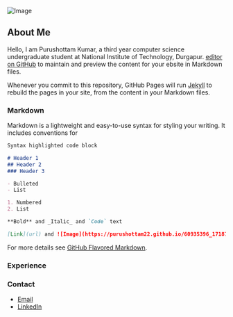 
![Image](https://purushottam22.github.io/60935396_1718755354937741_1905648285968760832_o.jpg)
## About Me


Hello, I am Purushottam Kumar, a third year computer science undergraduate student at National Institute of Technology, Durgapur. [editor on GitHub](https://github.com/purushottam22/purushottam22.github.io/edit/master/README.md) to maintain and preview the content for your ebsite in Markdown files.

Whenever you commit to this repository, GitHub Pages will run [Jekyll](https://jekyllrb.com/) to rebuild the pages in your site, from the content in your Markdown files.

### Markdown

Markdown is a lightweight and easy-to-use syntax for styling your writing. It includes conventions for

```markdown
Syntax highlighted code block

# Header 1
## Header 2
### Header 3

- Bulleted
- List

1. Numbered
2. List

**Bold** and _Italic_ and `Code` text

[Link](url) and ![Image](https://purushottam22.github.io/60935396_1718755354937741_1905648285968760832_o.jpg)
```

For more details see [GitHub Flavored Markdown](https://guides.github.com/features/mastering-markdown/).

### Experience



### Contact

- [Email](mailto:kumarpurushottam062@gmail.com/)
- [LinkedIn](https://www.linkedin.com/in/purushottam-kumar-29006017a) 
